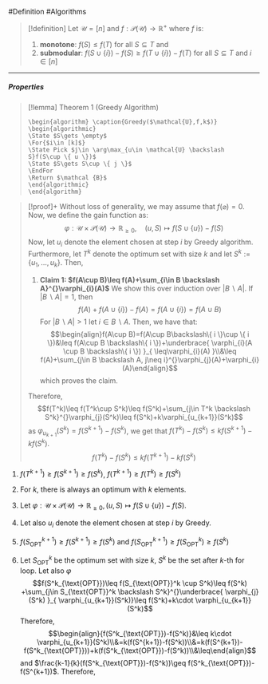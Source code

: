 #Definition #Algorithms 

> [!definition]
> Let $\mathcal{U}=[n]$ and $f:\mathcal{P}(\mathcal{U})\to \mathbb{R}^+$ where $f$ is:
> 1. **monotone**: $f(S)\leq f(T)$ for all $S\subseteq T$ and
> 2. **submodular**: $f(S\cup \{ i \})-f(S)\geq f(T\cup \{ i \})-f(T)$ for all $S\subseteq T$ and $i\in [n]$

---
##### Properties
> [!lemma] Theorem 1 (Greedy Algorithm)
>    ```pseudo
>    \begin{algorithm} \caption{Greedy($\mathcal{U},f,k$)} 
>    \begin{algorithmic}
>    \State $S\gets \empty$
>    \For{$i\in [k]$}
>    \State Pick $j\in \arg\max_{u\in \mathcal{U} \backslash S}f(S\cup \{ u \})$
>    \State $S\gets S\cup \{ j \}$
>    \EndFor
>    \Return $\mathcal {B}$
>    \end{algorithmic}
>    \end{algorithm}
>    ```

> [!proof]+
> Without loss of generality, we may assume that $f(\varnothing)=0$. Now, we define the gain function as: $$\varphi:\mathcal{U}\times \mathcal{P}(\mathcal{U})\to \mathbb{R}_{\geq 0},\quad (u,S)\mapsto f(S\cup \{ u \})-f(S)$$Now, let $u_{i}$ denote the element chosen at step $i$ by Greedy algorithm. Furthermore, let $T^k$ denote the optimum set with size $k$ and let $S^k:=\{ u_{1},\dots,u_{k} \}$. Then, 
> 1. **Claim 1: $f(A\cup B)\leq f(A)+\sum_{i\in B \backslash A}^{}\varphi_{i}(A)$**
>    We show this over induction over $\left| B  \backslash A\right|$. If $\left| B  \backslash A\right|=1$, then $$f(A)+f(A\cup \{ i \})-f(A)=f(A\cup \{ i \})=f(A\cup B)$$
>    For $\left| B  \backslash A \right|>1$ let $i\in B \backslash A$. Then, we have that: $$\begin{align}f(A\cup B)=f(A\cup B\backslash\{ i \}\cup \{ i \})&\leq f(A\cup B \backslash\{ i \})+\underbrace{ \varphi_{i}(A \cup B \backslash\{ i \}) }_{ \leq\varphi_{i}(A) }\\&\leq f(A)+\sum_{j\in B \backslash A, j\neq i}^{}\varphi_{j}(A)+\varphi_{i}(A)\end{align}$$which proves the claim.
>    
>  Therefore, $$f(T^k)\leq f(T^k\cup S^k)\leq f(S^k)+\sum_{j\in T^k \backslash S^k}^{}\varphi_{j}(S^k)\leq f(S^k)+k\varphi_{u_{k+1}}(S^k)$$as $\varphi_{u_{k+1}}(S^k)=f(S^{k+1})-f(S^k)$, we get that $f(T^k)-f(S^k)\leq kf(S^{k+1})-kf(S^k)$.$$f(T^k)-f(S^k)\leq kf(T^{k+1})-kf(S^k)$$
> 

1. $f(T^{k+1})\geq f(S^{k+1})\geq f(S^k)$, $f(T^{k+1})\geq f(T^k)\geq f(S^k)$
 
1. For $k$, there is always an optimum with $k$ elements. 
2. Let $\varphi:\mathcal{U}\times \mathcal{P}(\mathcal{U})\to \mathbb{R}_{\geq 0},(u,S)\mapsto f(S\cup \{ u \})-f(S)$.
3. Let also $u_{i}$ denote the element chosen at step $i$ by Greedy.
4. $f(S_{\text{OPT}}^{k+1})\geq f(S^{k+1})\geq f(S^k)$ and $f(S^{k+1}_{\text{OPT}})\geq f(S^k_{\text{OPT}})\geq f(S^k)$
5. Let $S^k_{\text{OPT}}$ be the optimum set with size $k$, $S^k$ be the set after $k$-th for loop. Let also $\varphi$
	$$f(S^k_{\text{OPT}})\leq f(S_{\text{OPT}}^k \cup S^k)\leq f(S^k) +\sum_{j\in S_{\text{OPT}}^k \backslash S^k}^{}\underbrace{ \varphi_{j}(S^k) }_{  \varphi_{u_{k+1}}(S^k)}\leq f(S^k)+k\cdot \varphi_{u_{k+1}}(S^k)$$Therefore, $$\begin{align}{f(S^k_{\text{OPT}})-f(S^k)}&\leq k\cdot \varphi_{u_{k+1}}(S^k)\\&=k(f(S^{k+1})-f(S^k))\\&=k(f(S^{k+1})-f(S^k_{\text{OPT}}))+k(f(S^k_{\text{OPT}})-f(S^k))\\&\leq\end{align}$$and $\frac{k-1}{k}(f(S^k_{\text{OPT}})-f(S^k))\geq f(S^k_{\text{OPT}})-f(S^{k+1})$. Therefore, 
	